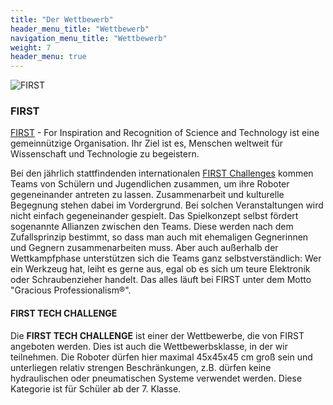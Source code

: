 ```yaml
---
title: "Der Wettbewerb"
header_menu_title: "Wettbewerb"
navigation_menu_title: "Wettbewerb"
weight: 7
header_menu: true
---
```


![FIRST](images/FIRSTTech_iconHorz_RGB.png)

### FIRST
[FIRST](https://www.firstinspires.org/) - For Inspiration and Recognition of Science and Technology ist eine gemeinnützige Organisation. Ihr Ziel ist es, Menschen weltweit für Wissenschaft und Technologie zu begeistern.

Bei den jährlich stattfindenden internationalen [FIRST Challenges](https://www.firstinspires.org/robotics/ftc) kommen Teams von Schülern und Jugendlichen zusammen, um ihre Roboter gegeneinander antreten zu lassen. Zusammenarbeit und kulturelle Begegnung stehen dabei im Vordergrund. Bei solchen Veranstaltungen wird nicht einfach gegeneinander gespielt. Das Spielkonzept selbst fördert sogenannte Allianzen zwischen den Teams. Diese werden nach dem Zufallsprinzip bestimmt, so dass man auch mit ehemaligen Gegnerinnen und Gegnern zusammenarbeiten muss. Aber auch außerhalb der Wettkampfphase unterstützen sich die Teams ganz selbstverständlich: Wer ein Werkzeug hat, leiht es gerne aus, egal ob es sich um teure Elektronik oder Schraubenzieher handelt. Das alles läuft bei FIRST unter dem Motto "Gracious Professionalism®".

#### FIRST TECH CHALLENGE
Die **FIRST TECH CHALLENGE** ist einer der Wettbewerbe, die von FIRST angeboten werden. Dies ist auch die Wettbewerbsklasse, in der wir teilnehmen. Die Roboter dürfen hier maximal 45x45x45 cm groß sein und unterliegen relativ strengen Beschränkungen, z.B. dürfen keine hydraulischen oder pneumatischen Systeme verwendet werden. Diese Kategorie ist für Schüler ab der 7. Klasse. 

